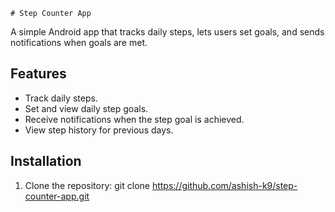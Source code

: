     # Step Counter App

A simple Android app that tracks daily steps, lets users set goals, and sends notifications when goals are met.

## Features
- Track daily steps.
- Set and view daily step goals.
- Receive notifications when the step goal is achieved.
- View step history for previous days.

## Installation
1. Clone the repository:
git clone https://github.com/ashish-k9/step-counter-app.git
